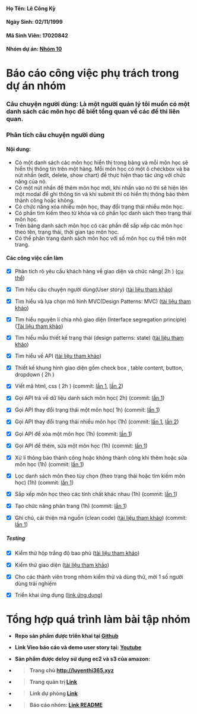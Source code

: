 #### Họ Tên: Lê Công Kỳ
#### Ngày Sinh: 02/11/1999
#### Mã Sinh Viên: 17020842
#### Nhóm dự án: [Nhóm 10](https://github.com/hoanphi2201/SoftEng-Assignments-nhom-10/blob/master/README.md)


# Báo cáo công việc phụ trách trong dự án nhóm

### Câu chuyện người dùng: Là một người quản lý tôi muốn có một danh sách các môn học để biết tổng quan về các đề thi liên quan.

### Phân tích câu chuyện người dùng

#### Nội dung: 
+ Có một danh sách các môn học hiển thị trong bảng và mỗi môn học sẽ hiển thị thông tin trên một hàng. Mỗi môn học có một ô checkbox và ba nút nhấn (edit, delete, show chart) để thực hiện thao tác ứng với chức năng của nó. 
+ Có một nút nhấn để thêm môn học mới, khi nhấn vào nó thì sẽ hiện lên một modal để ghi thông tin và khi submit thì có hiển thị thông báo thêm thành công hoặc không.
+ Có chức năng  xóa nhiều môn học, thay đổi trạng thái nhiều môn học.
+ Có phần tìm kiếm theo từ khóa và có phần lọc danh sách theo trạng thái môn học.
+ Trên bảng danh sách môn học có các phần để sắp xếp các môn học theo tên, trạng thái, thời gian tạo môn học.
+ Có thể phân trang danh sách môn học với số môn học cụ thể trên một trang.

#### Các công việc cần làm

- [x] Phân tích rõ yêu cầu khách hàng về giao diện và chức năng( 2h ) ([cụ thể](https://docs.google.com/document/d/1jKoMBMpRJ0eCefOzNS66KRqH9XkNAEAY19WdQXQQPHo/edit?usp=sharing))

- [x] Tìm hiểu câu chuyện người dùng(User story) ([tài liệu tham khảo](https://docs.google.com/document/d/1a4i_31R8WBUAnF91syr1FwBpKoAiTY6rEJt1xWjb74M/edit#heading=h.pxfsgxtlm12o))

- [x] Tìm hiểu và lựa chọn mô hình MVC(Design Patterns: MVC) ([tài liệu tham khảo](https://docs.google.com/document/d/1a4i_31R8WBUAnF91syr1FwBpKoAiTY6rEJt1xWjb74M/edit#heading=h.kehlqoeo6d9r))

- [x] Tìm hiểu nguyên lí chia nhỏ giao diện (Interface segregation principle) ([Tài liệu tham khảo](https://docs.google.com/document/d/1a4i_31R8WBUAnF91syr1FwBpKoAiTY6rEJt1xWjb74M/edit#heading=h.t50jyopjk04o))

- [x] Tìm hiểu mẫu thiết kế trạng thái (design patterns: state) ([tài liệu tham khảo](https://docs.google.com/document/d/1a4i_31R8WBUAnF91syr1FwBpKoAiTY6rEJt1xWjb74M/edit#heading=h.n7eoxfhzn2gn))

- [x] Tìm hiểu về API ([tài liệu tham khảo](https://docs.google.com/document/d/1a4i_31R8WBUAnF91syr1FwBpKoAiTY6rEJt1xWjb74M/edit#heading=h.1ir22jw41cpg))

- [x] Thiết kế khung hình giao diện gồm check box , table content, button, dropdown ( 2h )

- [x] Viết mã html, css ( 2h ) (commit: [lần 1](https://github.com/hoanphi2201/SoftEng-Assignments-nhom-10/commit/deeea0b8e00ee75e6ee78c0144c18eec032d91a7), [lần 2](https://github.com/hoanphi2201/SoftEng-Assignments-nhom-10/commit/a46f24526ec97038db940fdc96912710de3f4a1e))

- [x] Gọi  API trả về dữ liệu danh sách môn học( 2h) (commit: [lần 1](https://github.com/hoanphi2201/SoftEng-Assignments-nhom-10/commit/c793753a2b7c4feb17e740e505a267aa1843dd45))

- [x] Gọi API thay đổi trạng thái một môn học( 1h) (commit: [lần 1](https://github.com/hoanphi2201/SoftEng-Assignments-nhom-10/commit/c6109a2fa50d03540bc2fac5d510470bb77edbce))

- [x] Gọi API thay đổi trạng thái nhiều môn học (1h) (commit: [lần 1](https://github.com/hoanphi2201/SoftEng-Assignments-nhom-10/commit/1c9bdac813a601ce0836a2f68e1633442d7abd76), [lần 2](https://github.com/hoanphi2201/SoftEng-Assignments-nhom-10/commit/ad77d0abb4142fc094432f56e5fede1ce7082b7f))

- [x] Gọi API để xóa một môn học (1h) (commit: [lần 1](https://github.com/hoanphi2201/SoftEng-Assignments-nhom-10/commit/7ab5ec3058a80b7a36729ef5b4b9f3c8f916a650))

- [x] Gọi API để thêm, sửa một môn học (1h) (commit: [lần 1](https://github.com/hoanphi2201/SoftEng-Assignments-nhom-10/commit/393e006fe9ec9c7deb024772e6a33c6054745efb))

- [x] Xử lí thông báo thành công hoặc không thành công khi thêm hoặc sửa môn học (1h) (commit: [lần 1](https://github.com/hoanphi2201/SoftEng-Assignments-nhom-10/commit/1b30e9c8931cc356f9fae90b5d4f83e175b948a7))

- [x] Lọc danh sách môn theo tùy chọn (theo trạng thái hoặc tìm kiếm môn học) (1h) 
(commit: [lần 1](https://github.com/hoanphi2201/SoftEng-Assignments-nhom-10/commit/7aaf43cc54f2fdf3ed630a6cf4cbaa5e8be69f8c))

- [x] Sắp xếp môn học theo các tính chất khác nhau (1h) (commit: [lần 1](https://github.com/hoanphi2201/SoftEng-Assignments-nhom-10/commit/84f402c66a4c81113004a1b462ef5aca84cac958))

- [x] Tạo chức năng phân trang (1h) (commit: [lần 1](https://github.com/hoanphi2201/SoftEng-Assignments-nhom-10/commit/67e2458309c8ea5351375d4b73d55bed03dde553))

- [x] Ghi chú, cải thiện mã nguồn (clean code) ([tài liệu tham khảo](https://docs.google.com/document/d/1a4i_31R8WBUAnF91syr1FwBpKoAiTY6rEJt1xWjb74M/edit#heading=h.ocf6iosigvwc)) (commit: [lần 1](https://github.com/hoanphi2201/SoftEng-Assignments-nhom-10/commit/c189b0663e223d2ad5f1082dfca49043b901d00a))

##### Testing
- [x] Kiểm thử hộp trắng độ bao phủ  ([tài liệu tham khảo](https://docs.google.com/document/d/1a4i_31R8WBUAnF91syr1FwBpKoAiTY6rEJt1xWjb74M/edit#heading=h.ryzy80x4sqk1))

- [x] Kiểm thử giao diện  ([tài liệu tham khảo](https://docs.google.com/document/d/1a4i_31R8WBUAnF91syr1FwBpKoAiTY6rEJt1xWjb74M/edit#heading=h.zhrswbsdiifd))

- [x] Cho các thành viên trong nhóm kiểm thử và dùng thử, mời 1 số người dùng trải nghiệm

- [x] Triển khai ứng dụng ([link ứng dụng](http://luyenthi365.xyz))

# Tổng hợp quá trình làm bài tập nhóm

- **Repo sản phẩm được triển khai tại [Github](https://github.com/hoanphi2201/SoftEng-Assignments-nhom-10/tree/congky)**

- **Link Vieo báo cáo và demo user story tại: [Youtube](https://www.youtube.com/watch?v=O0xD-tGpk_A)**

- **Sản phẩm được deloy sử dụng ec2 và s3 của amazon:** 
+ >**Trang chủ http://luyenthi365.xyz**
+ >**Trang quản trị [Link](http://webthi-angular.s3-website-ap-southeast-1.amazonaws.com)**
+ >**Link dự phòng [Link](http://luyenthi365.xyz.s3-website-ap-southeast-1.amazonaws.com)**
+ >**Báo cáo nhóm: [Link README](https://github.com/hoanphi2201/SoftEng-Assignments-nhom-10/blob/master/README.md)**

